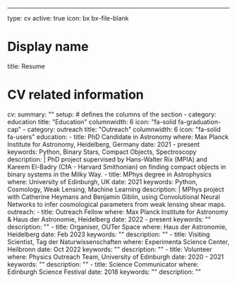 ---
type: cv
active: true
icon: bx bx-file-blank

# Display name
title: Resume

# CV related information
cv:
  summary: ""
  setup:
    # defines the columns of the section
    - category: education
      title: "Education"
      columnwidth: 6
      icon: "fa-solid fa-graduation-cap"
    - category: outreach
      title: "Outreach"
      columnwidth: 6
      icon: "fa-solid fa-users"
  education:
    - title: PhD Candidate in Astronomy
      where: Max Planck Institute for Astronomy, Heidelberg, Germany
      date: 2021 - present
      keywords: Python, Binary Stars, Compact Objects, Spectroscopy
      description: |
        PhD project supervised by Hans-Walter Rix (MPIA) and Kareem El-Badry (CfA - Harvard Smithonian) on finding compact objects in binary systems in the Milky Way.
    - title: MPhys degree in Astrophysics
      where: University of Edinburgh, UK
      date: 2021
      keywords: Python, Cosmology, Weak Lensing, Machine Learning
      description: |
        MPhys project with Catherine Heymans and Benjamin Giblin, using Convolutional Neural Networks to infer cosmological parameters from weak lensing shear maps.
  outreach:
    - title: Outreach Fellow
      where: Max Planck Institute for Astronomy & Haus der Astronomie, Heidelberg
      date: 2022 - present
      keywords: ""
      description: ""
    - title: Organiser, OUTer Space
      where: Haus der Astronomie, Heidelberg
      date: Feb 2023
      keywords: ""
      description: ""
    - title: Visiting Scientist, Tag der Naturwissenschaften
      where: Experimenta Science Center, Heilbronn
      date: Oct 2022
      keywords: ""
      description: ""
    - title: Volunteer
      where: Physics Outreach Team, University of Edinburgh
      date: 2020 - 2021
      keywords: ""
      description: ""
    - title: Science Communicator
      where: Edinburgh Science Festival
      date: 2018
      keywords: ""
      description: ""